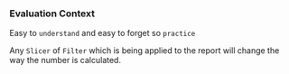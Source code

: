 ### Evaluation Context 

Easy to `understand` and easy to forget so `practice`

Any `Slicer` of `Filter` which is being applied to the report will change the way the number is calculated.
